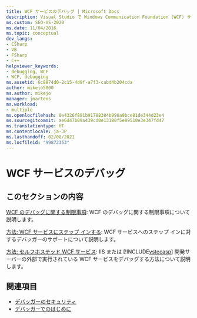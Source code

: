 ```yaml
---
title: WCF サービスのデバッグ | Microsoft Docs
description: Visual Studio で Windows Communication Foundation (WCF) サービスをデバッグすることに関する記事のリンクをまとめています。
ms.custom: SEO-VS-2020
ms.date: 11/04/2016
ms.topic: conceptual
dev_langs:
- CSharp
- VB
- FSharp
- C++
helpviewer_keywords:
- debugging, WCF
- WCF, debugging
ms.assetid: 6c8974d0-2c15-4d9f-a7f3-cabd4b204cda
author: mikejo5000
ms.author: mikejo
manager: jmartens
ms.workload:
- multiple
ms.openlocfilehash: 0e4326f881b91788384b990a9bce81de344d23e4
ms.sourcegitcommit: ae6d47b09a439cd0e13180f5e89510e3e347fd47
ms.translationtype: HT
ms.contentlocale: ja-JP
ms.lasthandoff: 02/08/2021
ms.locfileid: "99872353"
---
```

# <a name="debugging-wcf-services"></a>WCF サービスのデバッグ
## <a name="in-this-section"></a>このセクションの内容
 [WCF のデバッグに関する制限事項](../debugger/limitations-on-wcf-debugging.md): WCF のデバッグに関する制限事項について説明します。

 [方法: WCF サービスにステップ インする](../debugger/how-to-step-into-wcf-services.md): WCF サービスへのステップ インに対するデバッガーのサポートについて説明します。

 [方法: セルフホステッド WCF サービス](../debugger/how-to-debug-a-self-hosted-wcf-service.md): IIS または [!INCLUDE[vstecasp](../code-quality/includes/vstecasp_md.md)] 開発サーバーの外部で実行されている WCF サービスをデバッグする方法について説明します。

## <a name="see-also"></a>関連項目
- [デバッガーのセキュリティ](../debugger/debugger-security.md)
- [デバッガーでのはじめに](../debugger/debugger-feature-tour.md)